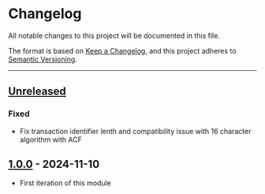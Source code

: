 # Changelog

All notable changes to this project will be documented in this file.

The format is based on [Keep a Changelog](https://keepachangelog.com/en/1.0.0/),
and this project adheres to [Semantic Versioning](https://semver.org/spec/v2.0.0.html).

* * *

## [Unreleased]

### Fixed

* Fix transaction identifier lenth and compatibility issue with 16 character algorithm with ACF

## [1.0.0] - 2024-11-10

- First iteration of this module

[Unreleased]: https://github.com/coldbox-modules/cbotel/compare/v1.0.0...HEAD

[1.0.0]: https://github.com/coldbox-modules/cbotel/compare/82f2a929ff5e72c52ee0341933d1459191a04017...v1.0.0
